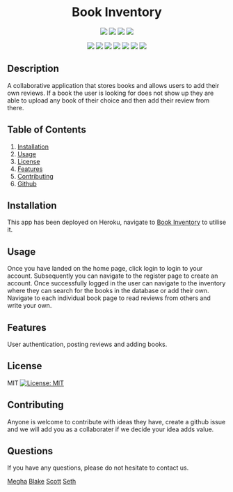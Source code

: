 <h1 align="center">Book Inventory</h1>
   
  
<p align="center">
    <img src="https://img.shields.io/github/repo-size/cal750/Book-Inventory" />
    <img src="https://img.shields.io/github/languages/top/cal750/Book-Inventory"  />
    <img src="https://img.shields.io/github/issues/cal750/Book-Inventory" />
    <img src="https://img.shields.io/github/last-commit/cal750/Book-Inventory" >
</p>
  
<p align="center">
    <img src="https://img.shields.io/badge/Javascript-yellow" />
    <img src="https://img.shields.io/badge/VisualStudioCode-blue"  />
    <img src="https://img.shields.io/badge/-Node.js-green" />
    <img src="https://img.shields.io/badge/-Express-red" >
    <img src="https://img.shields.io/badge/-Heroku-lightgrey" />
    <img src="https://img.shields.io/badge/-MySQL-orange" />
    <img src="https://img.shields.io/badge/-Sequelize-brightgreen" />

</p>
  
  ## Description 
  A collaborative application that stores books and allows users to add their own reviews. If a book the user is looking for does not show up they are able to upload any book of their choice and then add their review from there.
  
  ## Table of Contents
  1. [Installation](#Installation)
  2. [Usage](#Usage)
  3. [License](#License)
  4. [Features](#Features)
  5. [Contributing](#Contributing)
  6. [Github](#Questions)
  
  ## Installation
  This app has been deployed on Heroku, navigate to [Book Inventory](https://book-inventoryyy.herokuapp.com/) to utilise it.
  
  ## Usage
  Once you have landed on the home page, click login to login to your account. Subsequently you can navigate to the register page to create an account. Once successfully logged in the user can navigate to the inventory where they can search for the books in the database or add their own. Navigate to each individual book page to read reviews from others and write your own.

  ## Features
  User authentication, posting reviews and adding books.
  
  ## License
  MIT [![License: MIT](https://img.shields.io/badge/License-MIT-yellow.svg)](https://opensource.org/licenses/MIT)
  
  ## Contributing
  Anyone is welcome to contribute with ideas they have, create a github issue and we will add you as a collaborater if we decide your idea adds value.
  
  ## Questions

  If you have any questions, please do not hesitate to contact us.
  
  [Megha](https://github.com/MeghaWhat)
  [Blake](https://github.com/BlakeGeo)
  [Scott](https://github.com/scottyv6)
  [Seth](https://github.com/cal750)
